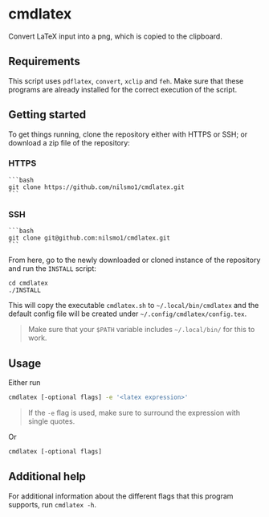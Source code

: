 # cmdlatex
Convert LaTeX input into a png, which is copied to the clipboard.

## Requirements
This script uses `pdflatex`, `convert`, `xclip` and `feh`. Make sure that these programs are already installed for the correct execution of the script.

## Getting started
To get things running, clone the repository either with HTTPS or SSH; or download a zip file of the repository:
### HTTPS

    ```bash
    git clone https://github.com/nilsmo1/cmdlatex.git
    ```
### SSH

    ```bash
    git clone git@github.com:nilsmo1/cmdlatex.git
    ```
From here, go to the newly downloaded or cloned instance of the repository and run the `INSTALL` script:
```
cd cmdlatex
./INSTALL
```
This will copy the executable `cmdlatex.sh` to `~/.local/bin/cmdlatex` and the default config file will be created under `~/.config/cmdlatex/config.tex`.
> Make sure that your `$PATH` variable includes `~/.local/bin/` for this to work.

## Usage
Either run
```bash
cmdlatex [-optional flags] -e '<latex expression>'
```
> If the `-e` flag is used, make sure to surround the expression with single quotes.

Or
```bash
cmdlatex [-optional flags]
```

## Additional help
For additional information about the different flags that this program supports, run `cmdlatex -h`.
